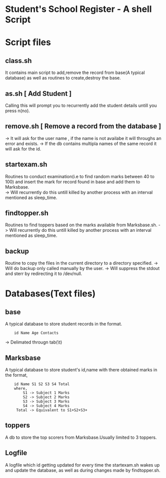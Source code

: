 # <strong>Student's School Register - A shell Script</strong>
# Script files
## class.sh 
It contains main script to add,remove the record from base(A typical database) as well as routines to create,destroy the base.
## as.sh [ Add Student ]
Calling this will prompt you to recurrently add the student details untill you press n(no).
## remove.sh [ Remove a record from the database ]
-> It will ask for the user name , if the name is    not availabe it will throughs an error and exists.
-> If the db contains multipla names of the same record it will ask for the id.
## startexam.sh
Routines to conduct examination(i.e to find random marks between 40 to 100) and insert the mark for record found in base and add them to Marksbase.     
-> Will recurrently do this untill killed by another process with an interval mentioned as sleep_time.
## findtopper.sh
Routines to find toppers based on the marks available from Marksbase.sh.
-> Will recurrently do this untill killed by another process with an interval mentioned as sleep_time.
## backup
Routine to copy the files in the current directory to a directory specified.
-> Will do backup only called manually by the user.
-> Will suppress the stdout and sterr by redirecting it to /dev/null.
# Databases(Text files)
## base
A typical database to store student records in the format.

        id Name Age Contacts
-> Delimated througn tab(\t)
## Marksbase
A typical database to store student's id,name with there obtained marks in the format,

        id Name S1 S2 S3 S4 Total
        where,
            S1 -> Subject 1 Marks
            S2 -> Subject 2 Marks
            S3 -> Subject 3 Marks
            S4 -> Subject 4 Marks
         Total -> Equivalent to S1+S2+S3+
## toppers
A db to store the top scorers from Marksbase.Usually limited to 3 toppers.
## Logfile
A logfile which id getting updated for every time the startexam.sh wakes up and update the database, as well as during changes made by findtopper.sh. 
